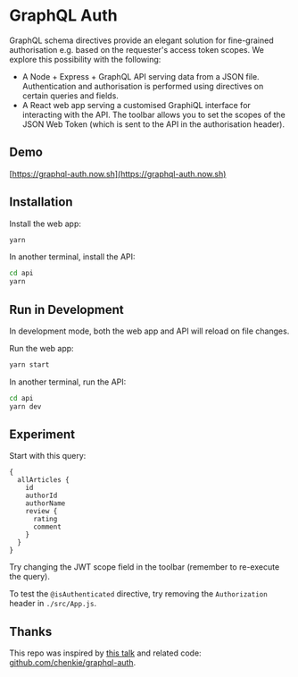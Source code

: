 # GraphQL Auth

GraphQL schema directives provide an elegant solution for fine-grained authorisation e.g. based on the requester's access token scopes.  We explore this possibility with the following:

* A Node + Express + GraphQL API serving data from a JSON file.  Authentication and authorisation is performed using directives on certain queries and fields.
* A React web app serving a customised GraphiQL interface for interacting with the API.  The toolbar allows you to set the scopes of the JSON Web Token (which is sent to the API in the authorisation header).

## Demo

[https://graphql-auth.now.sh](https://graphql-auth.now.sh)

## Installation

Install the web app:

```bash
yarn
```

In another terminal, install the API:

```bash
cd api
yarn
```

## Run in Development

In development mode, both the web app and API will reload on file changes.

Run the web app:

```bash
yarn start
```

In another terminal, run the API:

```bash
cd api
yarn dev
```

## Experiment

Start with this query:

```
{
  allArticles {
    id
    authorId
    authorName
    review {
      rating
      comment
    }
  }
}
```

Try changing the JWT scope field in the toolbar (remember to re-execute the query).

To test the `@isAuthenticated` directive, try removing the `Authorization` header in `./src/App.js`.

## Thanks

This repo was inspired by [this talk](https://youtu.be/4_Bcw7BULC8?t=916) and related code: [github.com/chenkie/graphql-auth](https://github.com/chenkie/graphql-auth).
